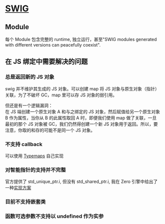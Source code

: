 # [SWIG](https://www.swig.org/)

## Module
每个 Module 包含完整的 runtime, 独立运行，甚至"SWIG modules generated with different versions can peacefully coexist".

## 在 JS 绑定中需要解决的问题

### 总是返回新的 JS 对象
swig 并不维护其生成的 JS 对象。可以创建 map 将 JS 对象与原生对象（指针）关联，为了不破坏 GC，map 里可以存 JS 对象的弱引用。

但还是有一个逻辑漏洞：  
在 JS 端创建一个原生对象 A 和与之绑定的 JS 对象，然后赋值给另一个原生对象 B 作为属性，当你从 B 的此属性取回 A 时，即便我们使用 map 做了关联，一旦最初的那个 JS 对象被 GC，我们仍然得创建一个新 JS 对象用于返回。所以，要注意，你取的和存的可能不是同一个 JS 对象。

### 不支持 callback
可以使用 [Typemaps](https://www.swig.org/Doc4.1/Typemaps.html#Typemaps) 自己实现

### 对智能指针的支持并不完整
官方提供了 std_unique_ptr.i, 但没有 std_shared_ptr.i, 我在 Zero 引擎中给出了一种[实现方案](https://github.com/qingwabote/zero/blob/master/native/main/swig/Lib/javascript/v8/std_shared_ptr.i)

### 目前不支持嵌套类

### 函数可选参数不支持以 undefined 作为实参